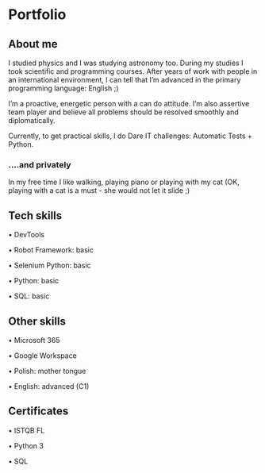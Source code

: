 # Portfolio


## About me
I studied physics and I was studying astronomy too. During my studies I took scientific and programming courses. After years of work with people in an international environment, I can tell that I’m advanced in the primary programming language: English ;) 

I’m a proactive, energetic person with a can do attitude. I’m also assertive team player and believe all problems should be resolved smoothly and diplomatically. 

Currently, to get practical skills, I do Dare IT challenges: 
Automatic Tests + Python.

### ....and privately
In my free time I like walking, playing piano or playing with my cat (OK, playing with a cat is a must - she would not let it slide ;) 



## Tech skills

•	DevTools

•	Robot Framework: basic

•	Selenium Python: basic

•	Python: basic

•	SQL: basic

## Other skills
•	Microsoft 365

•	Google Workspace

•	Polish: mother tongue

•	English: advanced (C1)

## Certificates
•	ISTQB FL

•	Python 3

•	SQL


